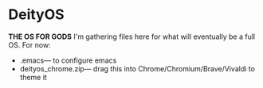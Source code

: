 # DeityOS
**THE OS FOR GODS**
I'm gathering files here for what will eventually be a full OS.
For now:
* .emacs— to configure emacs
* deityos_chrome.zip— drag this into Chrome/Chromium/Brave/Vivaldi to theme it
